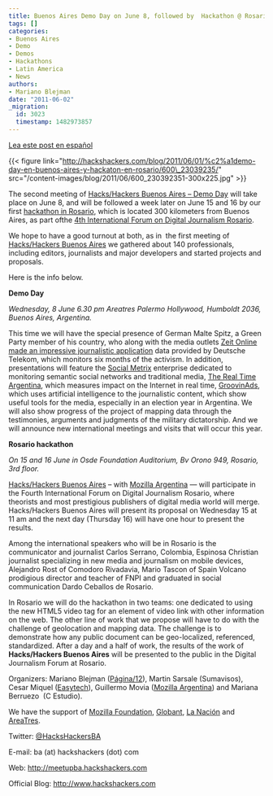 ```yaml
---
title: Buenos Aires Demo Day on June 8, followed by  Hackathon @ Rosario on June 15-16
tags: []
categories:
- Buenos Aires
- Demo
- Demos
- Hackathons
- Latin America
- News
authors:
- Mariano Blejman
date: "2011-06-02"
_migration:
  id: 3023
  timestamp: 1482973857
---
```


[Lea este post en español][1]

{{< figure link="http://hackshackers.com/blog/2011/06/01/%c2%a1demo-day-en-buenos-aires-y-hackaton-en-rosario/600\_23039235/" src="/content-images/blog/2011/06/600\_230392351-300x225.jpg" >}}

The second meeting of [Hacks/Hackers Buenos Aires &#8211; Demo Day][2] will take place on June 8, and will be followed a week later on June 15 and 16 by our first [hackathon in Rosario][3], which is located 300 kilometers from Buenos Aires, as part ofthe [4th International Forum on Digital Journalism Rosario][4].

We hope to have a good turnout at both, as in  the first meeting of [Hacks/Hackers Buenos Aires][5] we gathered about 140 professionals, including editors, journalists and major developers and started projects and proposals.

Here is the info below.

**Demo Day**

_Wednesday, 8 June 6.30 pm Areatres Palermo Hollywood, Humboldt 2036, Buenos Aires, Argentina._

This time we will have the special presence of German Malte Spitz, a Green Party member of his country, who along with the media outlets [Zeit Online made an impressive journalistic application][6] data provided by Deutsche Telekom, which monitors six months of the activism. In addition, presentations will feature the [Social Metrix][7] enterprise dedicated to monitoring semantic social networks and traditional media, [The Real Time Argentina][8], which measures impact on the Internet in real time, [GroovinAds][9], which uses artificial intelligence to the journalistic content, which show useful tools for the media, especially in an election year in Argentina. We will also show progress of the project of mapping data through the testimonies, arguments and judgments of the military dictatorship. And we will announce new international meetings and visits that will occur this year.

**Rosario hackathon**

_On 15 and 16 June in Osde Foundation Auditorium, Bv Orono 949, Rosario, 3rd floor._

[Hacks/Hackers Buenos Aires][5] &#8211; with [Mozilla Argentina][10] &#8212; will participate in the Fourth International Forum on Digital Journalism Rosario, where theorists and most prestigious publishers of digital media world will merge. Hacks/Hackers Buenos Aires will present its proposal on Wednesday 15 at 11 am and the next day (Thursday 16) will have one hour to present the results.

Among the international speakers who will be in Rosario is the communicator and journalist Carlos Serrano, Colombia, Espinosa Christian journalist specializing in new media and journalism on mobile devices, Alejandro Rost of Comodoro Rivadavia, Mario Tascon of Spain Volcano prodigious director and teacher of FNPI and graduated in social communication Dardo Ceballos de Rosario.

In Rosario we will do the hackathon in two teams: one dedicated to using the new HTML5 video tag for an element of video link with other information on the web. The other line of work that we propose will have to do with the challenge of geolocation and mapping data. The challenge is to demonstrate how any public document can be geo-localized, referenced, standardized. After a day and a half of work, the results of the work of **Hacks/Hackers Buenos Aires** will be presented to the public in the Digital Journalism Forum at Rosario.

Organizers: Mariano Blejman ([Página/12][11]), Martin Sarsale (Sumavisos), Cesar Miquel ([Easytech][12]), Guillermo Movia ([Mozilla Argentina][10]) and Mariana Berruezo  (C Estudio).

We have the support of [Mozilla Foundation][13], [Globant][14], [La Nación][15] and [AreaTres][16].

Twitter: [@HacksHackersBA][17]

E-mail: ba (at) hackshackers (dot) com

Web: <http://meetupba.hackshackers.com>

Official Blog: <http://www.hackshackers.com>

 [1]: http://hackshackers.com/blog/2011/06/01/%C2%A1demo-day-en-buenos-aires-y-hackaton-en-rosario/
 [2]: http://www.meetup.com/HacksHackersBA/events/18800641/
 [3]: http://www.meetup.com/HacksHackersBA/events/20263891/
 [4]: http://www.fpdrosario.com.ar/foro/
 [5]: http://meetupba.hackshackers.com
 [6]: http://www.zeit.de/datenschutz/malte-spitz-data-retention
 [7]: http://www.socialmetrix.com
 [8]: http://www.therealtime.com.ar
 [9]: http://www.groovinads.com/
 [10]: http://www.mozilla-ar.org/
 [11]: http://www.pagina12.com.ar
 [12]: http://www.easytech.com.ar
 [13]: http://www.mozilla.org/foundation
 [14]: http://www.globant.com
 [15]: http://www.lanacion.com.ar
 [16]: http://www.areatresworkplace.com
 [17]: http://www.twitter.com/HacksHackersBA